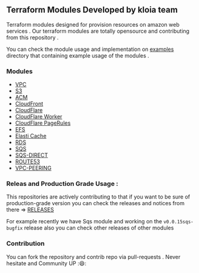 ## Terraform Modules Developed by kloia team 

Terraform modules designed for provision resources on amazon web services . Our terraform modules are totally opensource and contributing from this repository . 

You can check the module usage and implementation on <a href="./examples">examples<a> directory that containing example usage of the modules . 


### Modules 

*  <a href="./vpc">VPC<a> 
*  <a href="./s3">S3<a> 
*  <a href="./acm">ACM<a> 
*  <a href="./cloudfront">CloudFront<a> 
*  <a href="./cloudflare/">CloudFlare<a> 
*  <a href="./cloudflare-worker/">CloudFlare Worker<a> 
*  <a href="./cloudflare-pagerules/">CloudFlare PageRules<a> 
*  <a href="./efs/">EFS<a> 
*  <a href="./elasticache/">Elasti Cache<a> 
*  <a href="./rds/">RDS<a> 
*  <a href="./sqs/">SQS<a> 
*  <a href="./sqs-direct/">SQS-DIRECT<a> 
*  <a href="./route53/">ROUTE53<a> 
*  <a href="./peering/">VPC-PEERING<a> 

### Releas and Production Grade Usage : 

This repositories are actively contributing to that if you want to be sure of production-grade version you can check the releases and notices from  there => <a href="https://github.com/kloia/terraform-modules/releases">RELEASES</a> 

For example recently we have Sqs module and working on the `v0.0.15sqs-bugfix` release also you can check other releases of other modules 

### Contribution 

You can fork the repository and contrib repo via pull-requests . Never hesitate and Community UP ::smile::


